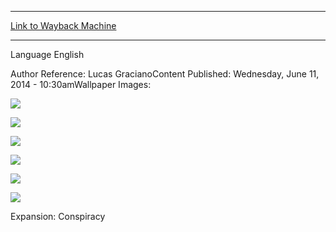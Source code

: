 
---
[Link to Wayback Machine](https://web.archive.org/web/20160301034014/http://magic.wizards.com/en/articles/wallpapers/grenzo-dungeon-warden)

[_metadata_:generator]:- "Drupal 7 (http://drupal.org)"
[_metadata_:node]:- "216621"
[_metadata_:source]:- "article"
[_metadata_:title]:- "Grenzo, Dungeon Warden"
[_metadata_:wayback_capture_timestamp]:- "2016-03-01 03:40:14"
[_metadata_:wayback_raw_url]:- "https://web.archive.org/web/20160301034014id_/http://magic.wizards.com/en/articles/wallpapers/grenzo-dungeon-warden"
[_metadata_:wayback_url]:- "http://magic.wizards.com/en/articles/wallpapers/grenzo-dungeon-warden"
---






Language 
 English

Author Reference: Lucas GracianoContent Published: Wednesday, June 11, 2014 - 10:30amWallpaper Images: 

[![](http://magic.wizards.com/sites/mtg/files/styles/large/public/images/wallpaper/Grenzo_VMA_2560x1600_Wallpaper_1.jpg?itok=eUMUb7ZT)](http://magic.wizards.com/sites/mtg/files/images/wallpaper/Grenzo_VMA_2560x1600_Wallpaper_1.jpg) 



[![](http://magic.wizards.com/sites/mtg/files/styles/large/public/images/wallpaper/Grenzo_VMA_1920x1080_Wallpaper_0.jpg?itok=WEx2HHYL)](http://magic.wizards.com/sites/mtg/files/images/wallpaper/Grenzo_VMA_1920x1080_Wallpaper_0.jpg) 



[![](http://magic.wizards.com/sites/mtg/files/styles/large/public/images/wallpaper/Grenzo_VMA_1280x960_Wallpaper_0.jpg?itok=h0G9Isl7)](http://magic.wizards.com/sites/mtg/files/images/wallpaper/Grenzo_VMA_1280x960_Wallpaper_0.jpg) 



[![](http://magic.wizards.com/sites/mtg/files/styles/large/public/images/wallpaper/Grenzo_VMA_iPhone_Wallpaper.jpg?itok=owXyu65W)](http://magic.wizards.com/sites/mtg/files/images/wallpaper/Grenzo_VMA_iPhone_Wallpaper.jpg) 



[![](http://magic.wizards.com/sites/mtg/files/styles/large/public/images/wallpaper/Grenzo_VMA_iPad_Wallpaper.jpg?itok=7kx8NXNZ)](http://magic.wizards.com/sites/mtg/files/images/wallpaper/Grenzo_VMA_iPad_Wallpaper.jpg) 



[![](http://magic.wizards.com/sites/mtg/files/styles/large/public/images/wallpaper/Grenzo_VMA_Facebook_Wallpaper.jpg?itok=veK9n6Us)](http://magic.wizards.com/sites/mtg/files/images/wallpaper/Grenzo_VMA_Facebook_Wallpaper.jpg) 

Expansion: Conspiracy  

 
